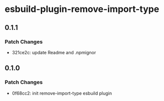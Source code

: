 # esbuild-plugin-remove-import-type

## 0.1.1

### Patch Changes

- 321ce2c: update Readme and .npmignor

## 0.1.0

### Patch Changes

- 0f68cc2: init remove-import-type esbuild plugin

